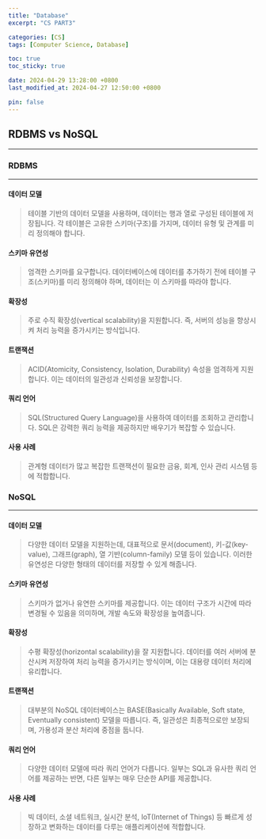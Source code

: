 ```yaml
---
title: "Database"
excerpt: "CS PART3"

categories: [CS]
tags: [Computer Science, Database]

toc: true
toc_sticky: true

date: 2024-04-29 13:28:00 +0800
last_modified_at: 2024-04-27 12:50:00 +0800

pin: false
---
```


## RDBMS vs NoSQL
---

### RDBMS
---

#### 데이터 모델
>테이블 기반의 데이터 모델을 사용하며, 데이터는 행과 열로 구성된 테이블에 저장됩니다. 
각 테이블은 고유한 스키마(구조)를 가지며, 데이터 유형 및 관계를 미리 정의해야 합니다.

#### 스키마 유연성
>엄격한 스키마를 요구합니다. 
데이터베이스에 데이터를 추가하기 전에 테이블 구조(스키마)를 
미리 정의해야 하며, 데이터는 이 스키마를 따라야 합니다.

#### 확장성
>주로 수직 확장성(vertical scalability)을 지원합니다. 
즉, 서버의 성능을 향상시켜 처리 능력을 증가시키는 방식입니다.

#### 트랜잭션
>ACID(Atomicity, Consistency, Isolation, Durability) 속성을 엄격하게 지원합니다. 
이는 데이터의 일관성과 신뢰성을 보장합니다.

#### 쿼리 언어
>SQL(Structured Query Language)을 사용하여 데이터를 조회하고 관리합니다. 
SQL은 강력한 쿼리 능력을 제공하지만 배우기가 복잡할 수 있습니다.

#### 사용 사례
>관계형 데이터가 많고 복잡한 트랜잭션이 필요한 
금융, 회계, 인사 관리 시스템 등에 적합합니다.

### NoSQL
---

#### 데이터 모델
>다양한 데이터 모델을 지원하는데, 대표적으로 문서(document), 
키-값(key-value), 그래프(graph), 열 기반(column-family) 모델 등이 있습니다. 
이러한 유연성은 다양한 형태의 데이터를 저장할 수 있게 해줍니다.

#### 스키마 유연성
>스키마가 없거나 유연한 스키마를 제공합니다. 
이는 데이터 구조가 시간에 따라 변경될 수 있음을 의미하며, 
개발 속도와 확장성을 높여줍니다.

#### 확장성
>수평 확장성(horizontal scalability)을 잘 지원합니다. 
데이터를 여러 서버에 분산시켜 저장하여 처리 능력을 증가시키는 방식이며, 
이는 대용량 데이터 처리에 유리합니다.

#### 트랜잭션
>대부분의 NoSQL 데이터베이스는 
BASE(Basically Available, Soft state, Eventually consistent) 모델을 따릅니다. 
즉, 일관성은 최종적으로만 보장되며, 가용성과 분산 처리에 중점을 둡니다.

#### 쿼리 언어
>다양한 데이터 모델에 따라 쿼리 언어가 다릅니다. 
일부는 SQL과 유사한 쿼리 언어를 제공하는 반면, 
다른 일부는 매우 단순한 API를 제공합니다.

#### 사용 사례
> 빅 데이터, 소셜 네트워크, 실시간 분석, IoT(Internet of Things) 등 
빠르게 성장하고 변화하는 데이터를 다루는 애플리케이션에 적합합니다.